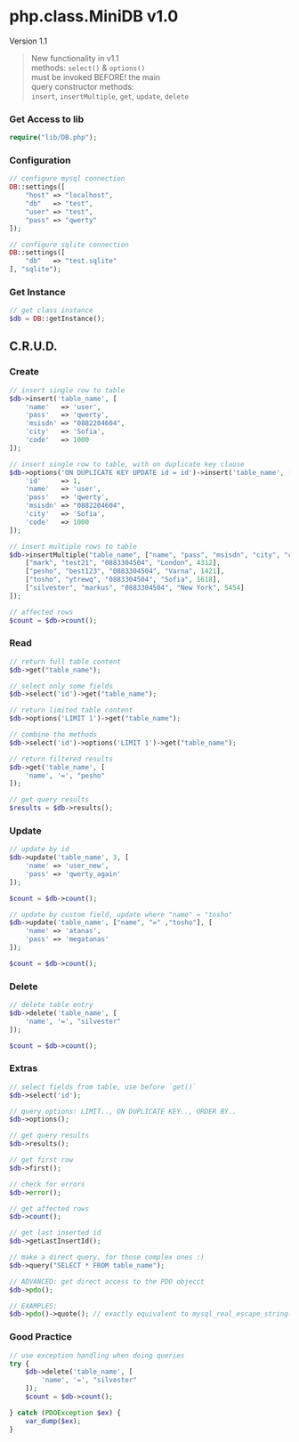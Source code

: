 # php.class.MiniDB v1.0

Version 1.1

> New functionality in v1.1  
> methods: `select()` & `options()`  
> must be invoked BEFORE! the main  
> query constructor methods:  
> `insert`, `insertMultiple`, `get`, `update`, `delete`

### Get Access to lib
```php
require("lib/DB.php");
```

### Configuration
```php
// configure mysql connection
DB::settings([
    "host" => "localhost",
    "db"   => "test",
    "user" => "test",
    "pass" => "qwerty"
]);

// configure sqlite connection
DB::settings([
    "db"   => "test.sqlite"
], "sqlite");
```

### Get Instance
```php
// get class instance
$db = DB::getInstance();
```

## C.R.U.D.

### Create
```php
// insert single row to table
$db->insert('table_name', [
	'name'   => 'user',
	'pass'   => 'qwerty',
	'msisdn' => "0882204604",
	'city'   => 'Sofia',
	'code'   => 1000
]);

// insert single row to table, with on duplicate key clause
$db->options('ON DUPLICATE KEY UPDATE id = id')->insert('table_name', [
	'id'     => 1,
	'name'   => 'user',
	'pass'   => 'qwerty',
	'msisdn' => "0882204604",
	'city'   => 'Sofia',
	'code'   => 1000
]);

// insert multiple rows to table
$db->insertMultiple("table_name", ["name", "pass", "msisdn", "city", "code"], [
	["mark", "test21", "0883304504", "London", 4312],
	["pesho", "best123", "0883304504", "Varna", 1421],
	["tosho", "ytrewq", "0883304504", "Sofia", 1618],
	["silvester", "markus", "0883304504", "New York", 5454]
]);

// affected rows
$count = $db->count();
```

### Read
```php
// return full table content
$db->get("table_name");

// select only some fields
$db->select('id')->get("table_name");

// return limited table content
$db->options('LIMIT 1')->get("table_name");

// combine the methods
$db->select('id')->options('LIMIT 1')->get("table_name");

// return filtered results
$db->get('table_name', [
    'name', '=', "pesho"
]);

// get query results
$results = $db->results();
```

### Update
```php
// update by id
$db->update('table_name', 3, [
    'name' => 'user_new',
    'pass' => 'qwerty_again'
]);

$count = $db->count();

// update by custom field, update where "name" = "tosho"
$db->update('table_name', ["name", "=" ,"tosho"], [
    'name' => 'atanas',
    'pass' => 'megatanas'
]);

$count = $db->count();
```

### Delete
```php
// delete table entry
$db->delete('table_name', [
    'name', '=', "silvester"
]);

$count = $db->count();
```

### Extras
```php
// select fields from table, use before `get()`
$db->select('id');

// query options: LIMIT.., ON DUPLICATE KEY.., ORDER BY..
$db->options();

// get query results
$db->results();

// get first row
$db->first();

// check for errors
$db->error();

// get affected rows
$db->count();

// get last inserted id
$db->getLastInsertId();

// make a direct query, for those complex ones :)
$db->query("SELECT * FROM table_name");

// ADVANCED: get direct access to the PDO objecct
$db->pdo();

// EXAMPLES:
$db->pdo()->quote(); // exactly equivalent to mysql_real_escape_string()
```

### Good Practice
```php
// use exception handling when doing queries
try {
	$db->delete('table_name', [
	    'name', '=', "silvester"
	]);
	$count = $db->count();

} catch (PDOException $ex) {
	var_dump($ex);
}
```
